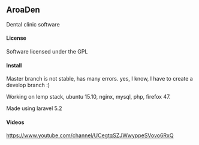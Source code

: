 ## AroaDen

Dental clinic software

#### License

Software licensed under the GPL

#### Install

Master branch is not stable, has many errors. yes, I know, I have to create a develop branch :)

Working on lemp stack, ubuntu 15.10, nginx, mysql, php, firefox 47.

Made using laravel 5.2

#### Videos

https://www.youtube.com/channel/UCegtqSZJWwyppeSVovo6RxQ
